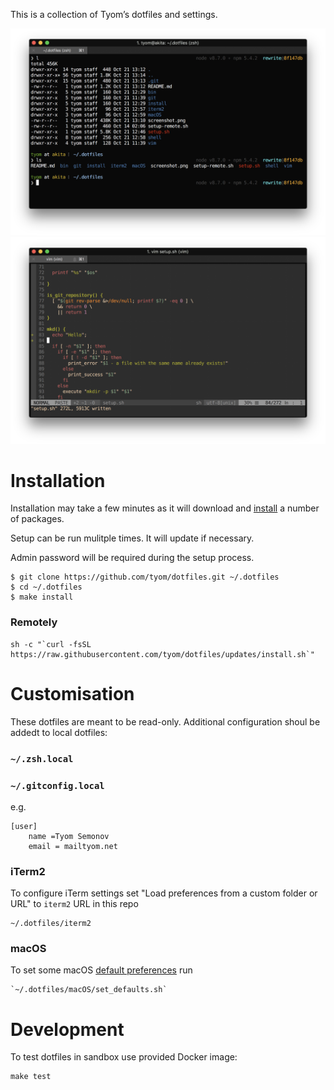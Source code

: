 This is a collection of Tyom’s dotfiles and settings.

![Shell screenshot](https://raw.githubusercontent.com/tyom/dotfiles/master/shell.png)
![Vim screenshot](https://raw.githubusercontent.com/tyom/dotfiles/master/vim.png)

Installation
============

Installation may take a few minutes as it will download and 
[install](./install) a number of packages.

Setup can be run mulitple times. It will update if necessary.

Admin password will be required during the setup process.

    $ git clone https://github.com/tyom/dotfiles.git ~/.dotfiles
    $ cd ~/.dotfiles
    $ make install

### Remotely

    sh -c "`curl -fsSL https://raw.githubusercontent.com/tyom/dotfiles/updates/install.sh`"

Customisation
==============

These dotfiles are meant to be read-only. Additional configuration shoul be addedt to local dotfiles:

### `~/.zsh.local`
    
### `~/.gitconfig.local`

e.g.

    [user]
        name =Tyom Semonov
        email = mailtyom.net

### iTerm2

To configure iTerm settings set "Load preferences from a custom folder or URL" to `iterm2` URL in this repo

    ~/.dotfiles/iterm2

### macOS

To set some macOS [default preferences](./macOS/set_defaults.sh) run

    `~/.dotfiles/macOS/set_defaults.sh`

Development
===========

To test dotfiles in sandbox use provided Docker image:

    make test
